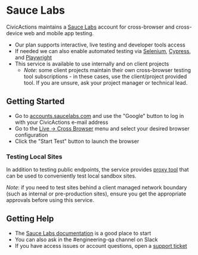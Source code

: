 # Sauce Labs

CivicActions maintains a [Sauce Labs](https://saucelabs.com/) account for cross-browser and cross-device web and mobile app testing.

-   Our plan supports interactive, live testing and developer tools access
-   If needed we can also enable automated testing via [Selenium](https://www.seleniumhq.org/), [Cypress](https://www.cypress.io/), and [Playwright](https://playwright.dev/)
-   This service is available to use internally and on client projects
    -   _Note_: some client projects maintain their own cross-browser testing tool subscriptions - in these cases, use the client/project provided tool. If you are unsure, ask your project manager or technical lead.

## Getting Started

-   Go to [accounts.saucelabs.com](https://accounts.saucelabs.com/) and use the "Google" button to log in with your CivicActions e-mail address
-   Go to the [Live -> Cross Browser](https://app.saucelabs.com/live/web-testing) menu and select your desired browser configuration
-   Click the "Start Test" button to launch the browser

### Testing Local Sites

In addition to testing public endpoints, the service provides [proxy tool](https://docs.saucelabs.com/secure-connections/sauce-connect/) that can be used to conveniently test local sandbox sites.

_Note_: if you need to test sites behind a client managed network boundary (such as internal or pre-production sites), ensure you get the appropriate approvals before using this service.

## Getting Help

-   The [Sauce Labs documentation](https://docs.saucelabs.com/) is a good place to start
-   You can also ask in the #engineering-qa channel on Slack
-   If you have access issues or account questions, open a [support ticket](README.md)
